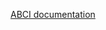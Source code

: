 [ABCI documentation](https://github.com/cometbft/cometbft/blob/v0.38.x/spec/abci/abci++_methods.md#verifyvoteextension)
